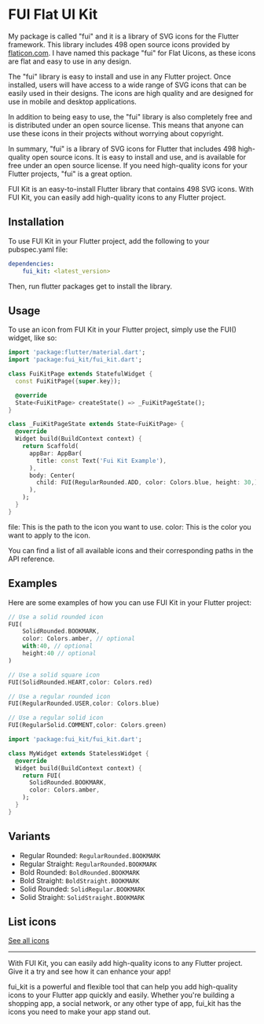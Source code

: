 # FUI Flat UI Kit
My package is called "fui" and it is a library of SVG icons for the Flutter framework.
This library includes 498 open source icons provided by [flaticon.com](https://www.flaticon.com/uicons/interface-icons). 
I have named this package "fui" for Flat Uicons, as these icons are flat and easy to use in any design.

The "fui" library is easy to install and use in any Flutter project. 
Once installed, users will have access to a wide range of SVG icons that can be easily used in their designs.
The icons are high quality and are designed for use in mobile and desktop applications.

In addition to being easy to use, the "fui" library is also completely free and is distributed under an open source license.
This means that anyone can use these icons in their projects without worrying about copyright.

In summary, "fui" is a library of SVG icons for Flutter that includes 498 high-quality open source icons.
It is easy to install and use, and is available for free under an open source license.
If you need high-quality icons for your Flutter projects, "fui" is a great option.

FUI Kit is an easy-to-install Flutter library that contains 498 SVG icons. With FUI Kit, you can easily add high-quality icons to any Flutter project.

## Installation

To use FUI Kit in your Flutter project, add the following to your pubspec.yaml file:
```yaml
dependencies:
    fui_kit: <latest_version>
```

Then, run flutter packages get to install the library.

## Usage

To use an icon from FUI Kit in your Flutter project, simply use the FUI() widget, like so:

```dart
import 'package:flutter/material.dart';
import 'package:fui_kit/fui_kit.dart';

class FuiKitPage extends StatefulWidget {
  const FuiKitPage({super.key});

  @override
  State<FuiKitPage> createState() => _FuiKitPageState();
}

class _FuiKitPageState extends State<FuiKitPage> {
  @override
  Widget build(BuildContext context) {
    return Scaffold(
      appBar: AppBar(
        title: const Text('Fui Kit Example'),
      ),
      body: Center(
        child: FUI(RegularRounded.ADD, color: Colors.blue, height: 30,),
      ),
    );
  }
}
```

file: This is the path to the icon you want to use.
color: This is the color you want to apply to the icon.

You can find a list of all available icons and their corresponding paths in the API reference.

## Examples

Here are some examples of how you can use FUI Kit in your Flutter project:

```dart
// Use a solid rounded icon
FUI(
	SolidRounded.BOOKMARK,
	color: Colors.amber, // optional
	with:40, // optional
	height:40 // optional
)
```

```dart
// Use a solid square icon
FUI(SolidRounded.HEART,color: Colors.red)

// Use a regular rounded icon
FUI(RegularRounded.USER,color: Colors.blue)

// Use a regular solid icon
FUI(RegularSolid.COMMENT,color: Colors.green)
```

```dart
import 'package:fui_kit/fui_kit.dart';

class MyWidget extends StatelessWidget {
  @override
  Widget build(BuildContext context) {
    return FUI(
      SolidRounded.BOOKMARK,
      color: Colors.amber,
    );
  }
}

````
## Variants

-  	Regular Rounded: `RegularRounded.BOOKMARK`
-   Regular Straight: `RegularRounded.BOOKMARK`
-   Bold Rounded: `BoldRounded.BOOKMARK`
-   Bold Straight: `BoldStraight.BOOKMARK` 
-   Solid Rounded: `SolidRegular.BOOKMARK` 
-   Solid Straight: `SolidStraight.BOOKMARK` 

## List icons
[See all icons](https://wp.me/pd2qu8-hH)

___

With FUI Kit, you can easily add high-quality icons to any Flutter project. Give it a try and see how it can enhance your app!

fui_kit is a powerful and flexible tool that can help you add high-quality icons to your Flutter app quickly and easily. Whether you're building a shopping app, a social network, or any other type of app, fui_kit has the icons you need to make your app stand out.